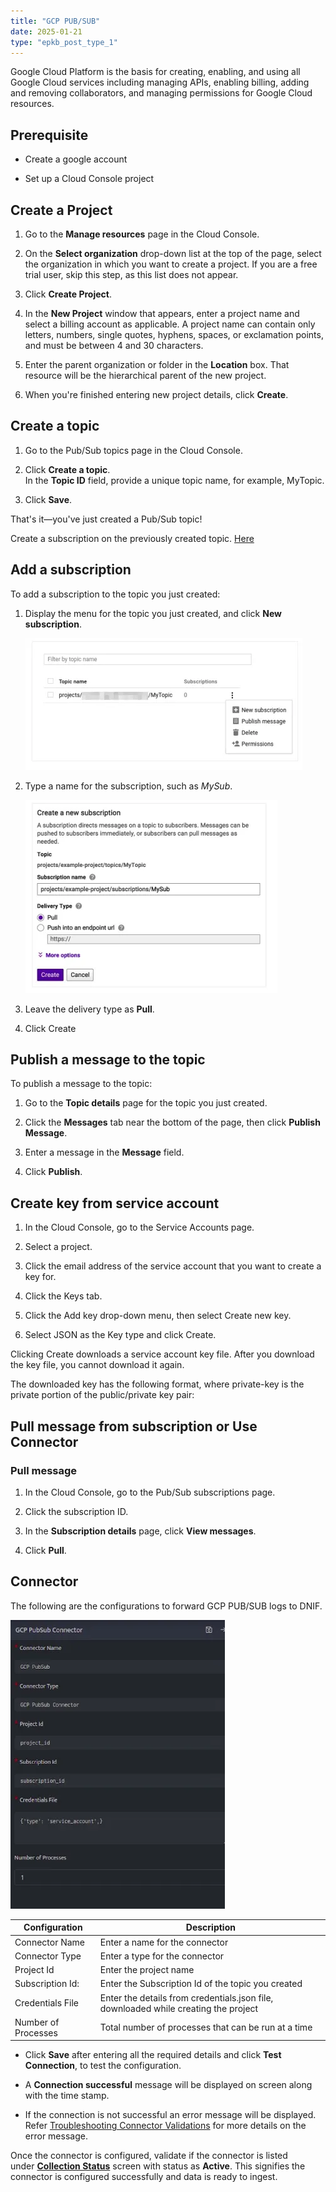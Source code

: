 ```yaml
---
title: "GCP PUB/SUB"
date: 2025-01-21
type: "epkb_post_type_1"
---
```


Google Cloud Platform is the basis for creating, enabling, and using all Google Cloud services including managing APIs, enabling billing, adding and removing collaborators, and managing permissions for Google Cloud resources.

## **Prerequisite**

- Create a google account

- Set up a Cloud Console project

## **Create a Project**

1. Go to the **Manage resources** page in the Cloud Console.

3. On the **Select organization** drop-down list at the top of the page, select the organization in which you want to create a project. If you are a free trial user, skip this step, as this list does not appear.

5. Click **Create Project**.

7. In the **New Project** window that appears, enter a project name and select a billing account as applicable. A project name can contain only letters, numbers, single quotes, hyphens, spaces, or exclamation points, and must be between 4 and 30 characters.

9. Enter the parent organization or folder in the **Location** box. That resource will be the hierarchical parent of the new project.

11. When you're finished entering new project details, click **Create**.

## **Create a topic**

1. Go to the Pub/Sub topics page in the Cloud Console.

3. Click **Create a topic**.  
    In the **Topic ID** field, provide a unique topic name, for example, MyTopic.

5. Click **Save**.

That's it—you've just created a Pub/Sub topic!

Create a subscription on the previously created topic. [Here](https://cloud.google.com/pubsub/docs/quickstart-console?hl=en#add_a_subscription)

## **Add a subscription**

To add a subscription to the topic you just created:

1. Display the menu for the topic you just created, and click **New subscription**.  
      
      
    ![image 1-Nov-16-2023-09-51-03-5791-AM](./IMAGES-GCP%20PUBSUB/GCP-PUBSUB-1.webp)  
      
      
    

3. Type a name for the subscription, such as _MySub_.  
      
      
    ![image 2-Nov-16-2023-09-51-44-9065-AM](./IMAGES-GCP%20PUBSUB/GCP-PUBSUB-2.webp)  
      
    

5. Leave the delivery type as **Pull**.

7. Click Create

## **Publish a message to the topic**

To publish a message to the topic:

1. Go to the **Topic details** page for the topic you just created.

3. Click the **Messages** tab near the bottom of the page, then click **Publish Message**.

5. Enter a message in the **Message** field.

7. Click **Publish**.

## **Create key from service account**

1. In the Cloud Console, go to the Service Accounts page.

3. Select a project.

5. Click the email address of the service account that you want to create a key for.

7. Click the Keys tab.

9. Click the Add key drop-down menu, then select Create new key.

11. Select JSON as the Key type and click Create.

Clicking Create downloads a service account key file. After you download the key file, you cannot download it again.

The downloaded key has the following format, where private-key is the private portion of the public/private key pair:

## **Pull message from subscription or Use Connector**

### **Pull message**

1. In the Cloud Console, go to the Pub/Sub subscriptions page.

3. Click the subscription ID.

5. In the **Subscription details** page, click **View messages**.

7. Click **Pull**.

## **Connector**

The following are the configurations to forward GCP PUB/SUB logs to DNIF.‌

![image 3-Nov-16-2023-09-53-09-2443-AM](./IMAGES-GCP%20PUBSUB/GCP-PUBSUB-3.webp)

| **Configuration** | **Description** |
| --- | --- |
| Connector Name | Enter a name for the connector |
| Connector Type | Enter a type for the connector |
| Project Id | Enter the project name |
| Subscription Id: | Enter the Subscription Id of the topic you created |
| Credentials File | Enter the details from credentials.json file, downloaded while creating the project |
| Number of Processes | Total number of processes that can be run at a time |

- Click **Save** after entering all the required details and click **Test Connection**, to test the configuration.

- A **Connection successful** message will be displayed on screen along with the time stamp.

- If the connection is not successful an error message will be displayed. Refer [Troubleshooting Connector Validations](https://dnif.it/kb/troubleshooting-and-debugging/troubleshooting-connector-validations/) for more details on the error message.

Once the connector is configured, validate if the connector is listed under **[Collection Status](https://dnif.it/kb/operations/collection-status/)** screen with status as **Active**. This signifies the connector is configured successfully and data is ready to ingest.
